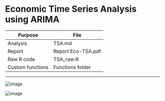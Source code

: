 # Economic Time Series Analysis using ARIMA

| Purpose | File |
| --------------- | --------------- |
| Analysis | TSA.md |
| Report | Report Eco-TSA.pdf |
| Raw R code | TSA_raw.R |
| Custom functions | Functions folder |

---

![image](https://github.com/DavidAlexanderMoe/Economic-TSA-ARIMA/assets/122370567/92df0503-1f24-4d7b-b814-009f6e1a0eb9)

![image](https://github.com/DavidAlexanderMoe/Economic-TSA-ARIMA/assets/122370567/8914b714-9f72-48af-b8a2-9413fe45cbd9)
